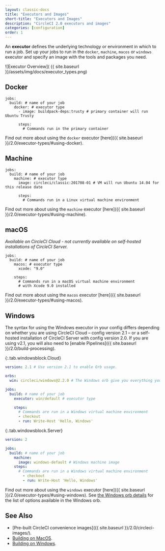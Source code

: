 ```yaml
---
layout: classic-docs
title: "Executors and Images"
short-title: "Executors and Images"
description: "CircleCI 2.0 executors and images"
categories: [configuration]
order: 1
---
```


An **executor** defines the underlying technology or environment in which to run a job. Set up your jobs to run in the `docker`, `machine`, `macos` or  `windows` executor and specify an image with the tools and packages you need.

![Executor Overview](  {{ site.baseurl }}/assets/img/docs/executor_types.png)

## Docker

```
jobs:
  build: # name of your job
    docker: # executor type
      - image: buildpack-deps:trusty # primary container will run Ubuntu Trusty

      steps:
        # Commands run in the primary container
```

Find out more about using the `docker` executor [here]({{ site.baseurl }}/2.0/executor-types/#using-docker).

## Machine

```
jobs:
  build: # name of your job
    machine: # executor type
      image: circleci/classic:201708-01 # VM will run Ubuntu 14.04 for this release date

      steps:
        # Commands run in a Linux virtual machine environment
```

Find out more about using the `machine` executor [here]({{ site.baseurl }}/2.0/executor-types/#using-machine).

## macOS

_Available on CircleCI Cloud - not currently available on self-hosted installations of CircleCI Server._

```
jobs:
  build: # name of your job
    macos: # executor type
      xcode: "9.0"

    steps:
      # Commands run in a macOS virtual machine environment
      # with Xcode 9.0 installed
```

Find out more about using the `macos` executor [here]({{ site.baseurl }}/2.0/executor-types/#using-macos).

## Windows

The syntax for using the Windows executor in your config differs depending on whether you are using CircleCI Cloud – config version 2.1 – or a self-hosted installation of CircleCI Server with config version 2.0. If you are using v2.1, you will also need to [enable Pipelines]({{ site.baseurl }}/2.0/build-processing).

{:.tab.windowsblock.Cloud}
```yaml
version: 2.1 # Use version 2.1 to enable Orb usage.

orbs:
  win: circleci/windows@2.2.0 # The Windows orb give you everything you need to start using the Windows executor.

jobs:
  build: # name of your job
    executor: win/default # executor type

    steps:
      # Commands are run in a Windows virtual machine environment
      - checkout
      - run: Write-Host 'Hello, Windows'
```

{:.tab.windowsblock.Server}
```yaml
version: 2

jobs:
  build: # name of your job
    machine:
      image: windows-default # Windows machine image
    steps:
      # Commands are run in a Windows virtual machine environment
        - checkout
        - run: Write-Host 'Hello, Windows'
```

Find out more about using the `windows` executor [here]({{ site.baseurl }}/2.0/executor-types/#using-windows). See [the Windows orb details](https://circleci.com/orbs/registry/orb/circleci/windows) for the list of options available in the Windows orb.


## See Also

* [Pre-built CircleCI convenience images]({{ site.baseurl }}/2.0/circleci-images/).
* [Building on MacOS]({{site.baseurl}}/2.0/hello-world-macos).
* [Building on Windows]({{site.baseurl}}/2.0/hello-world-windows).
